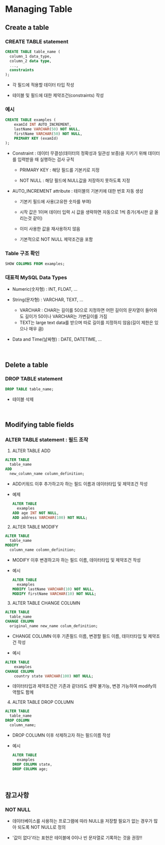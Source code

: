 # Managing Table

## Create a table

### CREATE TABLE statement
```sql
CREATE TABLE table_name (
  column_1 data_type,
  column_2 data type,
  ...,
  constraints
);
```
- 각 필드에 적용할 데이터 타입 작성

- 테이블 및 필드에 대한 제약조건(constraints) 작성

### 예시
```sql
CREATE TABLE examples (
    examId INT AUTO_INCREMENT,
    lastName VARCHAR(50) NOT NULL,
    firstName VARCHAR(50) NOT NULL,
    PRIMARY KEY (examId)
);
```
- Constraint : 데이터 무결성(데이터의 정확성과 일관성 보증)을 지키기 위해 데이터를 입력받을 때 실행하는 검사 규칙

  - PRIMARY KEY : 해당 필드를 기본키로 지정

  - NOT NULL : 해당 필드에 NULL값을 저장하지 못하도록 지정

- AUTO_INCREMENT attribute : 테이블의 기본키에 대한 번호 자동 생성

  - 기본키 필드에 사용(고유한 숫자를 부여)

  - 시작 값은 1이며 데이터 입력 시 값을 생략하면 자동으로 1씩 증가(게시판 글 올리는것 같이)

  - 이미 사용한 값을 재사용하지 않음

  - 기본적으로 NOT NULL 제약조건을 포함



### Table 구조 확인
```sql
SHOW COLUMNS FROM examples;
```


### 대표적 MySQL Data Types
- Numeric(숫자형) : INT, FLOAT, ...

- String(문자형) : VARCHAR, TEXT, ...
  - VARCHAR : CHAR는 길이를 50으로 지정하면 어떤 길이의 문자열이 들어와도 길이가 50이나 VARCHAR는 가변길이를 가짐
  - TEXT는 large text data를 받으며 따로 길이를 지정하지 않음(길이 제한은 있으나 매우 큼)

- Data and Time(날짜형) : DATE, DATETIME, ...

<br>

## Delete a table

### DROP TABLE statement
```sql
DROP TABLE table_name;
```
- 테이블 삭제

<br>

## Modifying table fields

### ALTER TABLE statement : 필드 조작

1. ALTER TABLE ADD
  ```SQL
  ALTER TABLE
    table_name
  ADD
    new_column_name column_definition;
  ```
- ADD키워드 이후 추가하고자 하는 필드 이름과 데이터타입 및 제약조건 작성

- 예제
  ```SQL
  ALTER TABLE
    examples
  ADD age INT NOT NULL,
  ADD address VARCHAR(100) NOT NULL;
  ```


2. ALTER TABLE MODIFY
  ```SQL
  ALTER TABLE
    table_name
  MODIFY
    column_name colomn_definition;
  ```
- MODIFY 이후 변경하고자 하는 필드 이름, 데이터타입 및 제약조건 작성

- 예시
  ```SQL
  ALTER TABLE
    examples
  MODIFY lastName VARCHAR(10) NOT NULL,
  MODIFY firstName VARCHAR(10) NOT NULL;
  ```


3. ALTER TABLE CHANGE COLUMN
```SQL
ALTER TABLE
  table_name
CHANGE COLUMN
  original_name new_name colum_definition;
```
- CHANGE COLUMN 이후 기존필드 이름, 변경할 필드 이름, 데이터타입 및 제약조건 작성

- 예시
```sql
ALTER TABLE
	examples
CHANGE COLUMN
	country state VARCHAR(100) NOT NULL;
```
  - 데이터타입과 제약조건은 기존과 같더라도 생략 불가능, 변경 가능하여 modify의 역할도 함께 


4. ALTER TABLE DROP COLUMN
```SQL
ALTER TABLE
  table_name
DROP COLUMN
  column_name;
```
- DROP COLUMN 이후 삭제하고자 하는 필드이름 작성

- 예시
  ```SQL
  ALTER TABLE
    examples
  DROP COLUMN state,
  DROP COLUMN age;
  ```



<br>

## 참고사항
### NOT NULL
- 데이터베이스를 사용하는 프로그램에 따라 NULL을 저장할 필요가 없는 경우가 많아 되도록 NOT NULL로 정의

- '값이 없다'라는 표현은 테이블에 0이나 빈 문자열로 기록하는 것을 권장!!
